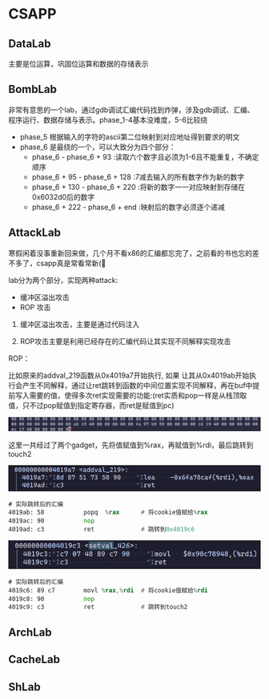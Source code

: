 # CSAPP

## DataLab

主要是位运算，巩固位运算和数据的存储表示

## BombLab

非常有意思的一个lab，通过gdb调试汇编代码找到炸弹，涉及gdb调试、汇编、程序运行、数据存储与表示。phase_1-4基本没难度，5-6比较绕

- phase_5 根据输入的字符的ascii第二位映射到对应地址得到要求的明文
- phase_6 是最绕的一个，可以大致分为四个部分：
  - phase_6 - phase_6 + 93 :读取六个数字且必须为1-6且不能重复，不确定顺序
  - phase_6 + 95 - phase_6 + 128 :7减去输入的所有数字作为新的数字
  - phase_6 + 130 - phase_6 + 220 :将新的数字一一对应映射到存储在0x6032d0后的数字
  - phase_6 + 222 - phase_6 + end :映射后的数字必须逐个递减

## AttackLab

寒假闲着没事重新回来做，几个月不看x86的汇编都忘完了，之前看的书也忘的差不多了，csapp真是常看常新​(:dog:

lab分为两个部分，实现两种attack:

- 缓冲区溢出攻击
- ROP 攻击

1. 缓冲区溢出攻击，主要是通过代码注入

2. ROP攻击主要是利用已经存在的汇编代码让其实现不同解释实现攻击

ROP：

比如原来的addval_219函数从0x4019a7开始执行, 如果 让其从0x4019ab开始执行会产生不同解释，通过让ret跳转到函数的中间位置实现不同解释，再在buf中提前写入需要的值，使得多次ret实现需要的功能:(ret实质和pop一样是从栈顶取值，只不过pop赋值到指定寄存器，而ret是赋值到pc)

![image-20250211171047004](./images/image-20250211171047004.png)

这里一共经过了两个gadget，先将值赋值到%rax，再赋值到%rdi，最后跳转到touch2

![image-20250211170119562](./images/image-20250211170119562.png)

```asm
# 实际跳转后的汇编
4019ab: 58           popq  %rax      # 将cookie值赋给%rax
4019ac: 90           nop
4019ad: c3           ret             # 跳转到0x4019c6
```

![image-20250211171318992](./images/image-20250211171318992.png)

```asm
# 实际跳转后的汇编
4019c6: 89 c7        movl %rax,%rdi  # 将cookie值赋给%rdi
4019c8: 90           nop
4019c9: c3           ret             # 跳转到touch2
```

## ArchLab

## CacheLab

## ShLab

